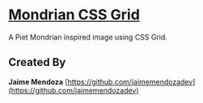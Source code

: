 # [Mondrian CSS Grid](https://github.com/jaimemendozadev/mondrian-grid.git)

A Piet Mondrian inspired image using CSS Grid.

## Created By

**Jaime Mendoza**
[https://github.com/jaimemendozadev](https://github.com/jaimemendozadev)
